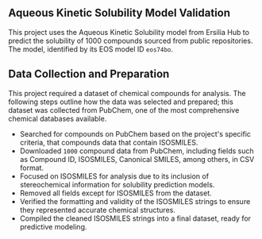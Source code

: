 ## Aqueous Kinetic Solubility Model Validation

This project uses the Aqueous Kinetic Solubility model from Ersilia 
Hub to predict the solubility of 1000 compounds sourced from public 
repositories. The model, identified by its EOS model ID `eos74bo`.

## Data Collection and Preparation 

This project required a dataset of chemical compounds for analysis. 
The following steps outline how the data was selected and prepared;
this dataset was collected from PubChem, one of the most comprehensive
chemical databases available.

- Searched for compounds on PubChem based on the project's specific criteria, that compounds data that contain ISOSMILES.
- Downloaded `1000` compound data from PubChem, including fields such as Compound ID, ISOSMILES, Canonical SMILES, among others, in CSV format.
- Focused on ISOSMILES for analysis due to its inclusion of stereochemical information for solubility prediction models.
- Removed all fields except for ISOSMILES from the dataset.
- Verified the formatting and validity of the ISOSMILES strings to ensure they represented accurate chemical structures.
- Compiled the cleaned ISOSMILES strings into a final dataset, ready for predictive modeling.

